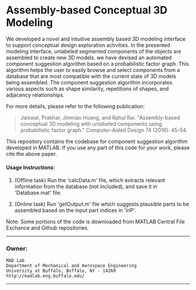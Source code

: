 # Assembly-based Conceptual 3D Modeling

We developed a novel and intuitive assembly based 3D modeling interface to support conceptual design exploration activities. In the presented modeling interface, unlabeled segmented components of the objects are assembled to create new 3D models. we have devised an automated component suggestion algorithm based on a probabilistic factor graph. This algorithm helps the user to easily browse and select components from a database that are most compatible with the current state of 3D models being assembled. The component suggestion algorithm incorporates various aspects such as shape similarity, repetitions of shapes, and adjacency relationships.

For more details, please refer to the following publication:
> Jaiswal, Prakhar, Jinmiao Huang, and Rahul Rai. "Assembly-based conceptual 3D modeling with unlabeled components using probabilistic factor graph." Computer-Aided Design 74 (2016): 45-54.

This repository contains the codebase for component suggestion algorithm developed in MATLAB. If you use any part of this code for your work, please cite the above paper.

#### Usage Instructions:
1. (Offline task) Run the 'calcData.m' file, which extracts relevant information from the database (not included), and save it in 'Database.mat' file.

2. (Online task) Run 'getOutput.m' file which suggests plausible parts to be assembled based on the input part indices in 'inP'.

Note: Some portions of the code is downloaded from MATLAB Central File Exchance and Github repositories.

*****************************************************************
### Owner:
	MAD Lab
	Department of Mechanical and Aerospace Engineering
	University at Buffalo, Buffalo, NY - 14260
	http://madlab.eng.buffalo.edu/
*****************************************************************